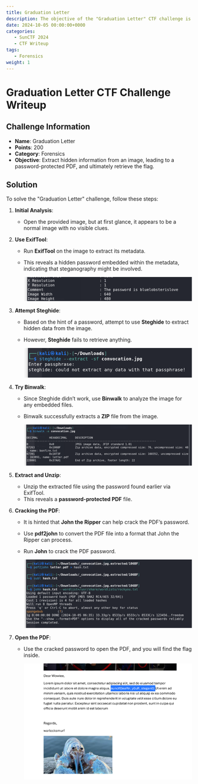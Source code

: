 ```yaml
---
title: Graduation Letter
description: The objective of the "Graduation Letter" CTF challenge is to extract hidden information from an image, leading to a password-protected PDF, and ultimately retrieve the flag.
date: 2024-10-05 00:00:00+0000
categories:
   - SunCTF 2024
   - CTF Writeup
tags:
   - Forensics
weight: 1     
---
```

# Graduation Letter CTF Challenge Writeup

## Challenge Information
- **Name**: Graduation Letter
- **Points**: 200
- **Category**: Forensics
- **Objective**: Extract hidden information from an image, leading to a password-protected PDF, and ultimately retrieve the flag.

## Solution
To solve the "Graduation Letter" challenge, follow these steps:

1. **Initial Analysis**:
   - Open the provided image, but at first glance, it appears to be a normal image with no visible clues.

2. **Use ExifTool**:
   - Run **ExifTool** on the image to extract its metadata. 
   - This reveals a hidden password embedded within the metadata, indicating that steganography might be involved.


      ![Found password](<found password.png>)


3. **Attempt Steghide**:
   - Based on the hint of a password, attempt to use **Steghide** to extract hidden data from the image.
   - However, **Steghide** fails to retrieve anything.


      ![Steghide failed](<steghide failed.png>)

4. **Try Binwalk**:
   - Since Steghide didn’t work, use **Binwalk** to analyze the image for any embedded files.
   - Binwalk successfully extracts a **ZIP** file from the image.


      ![Binwalk extracted items](<binwalk extracted.png>)

5. **Extract and Unzip**:
   - Unzip the extracted file using the password found earlier via ExifTool. 
   - This reveals a **password-protected PDF** file.

6. **Cracking the PDF**:
   - It is hinted that **John the Ripper** can help crack the PDF’s password.
   - Use **pdf2john** to convert the PDF file into a format that John the Ripper can process.
   - Run **John** to crack the PDF password.


      ![Cracked password](<cracked password.png>)

7. **Open the PDF**:
   - Use the cracked password to open the PDF, and you will find the flag inside.


      ![Flag](flag.png)